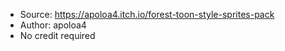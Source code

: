 - Source: https://apoloa4.itch.io/forest-toon-style-sprites-pack
- Author: apoloa4
- No credit required
